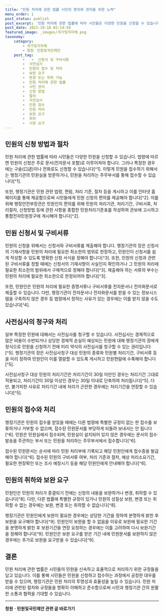 ```yaml
---
title: "민원 처리에 관한 법률 시민의 편의와 권익을 위한 노력"
menu_order: 1
post_status: publish
post_excerpt: '민원 처리에 관한 법률에 따라 시민들은 다양한 민원을 신청할 수 있습니다. 법령에 따르면 민원의 신청은 주로 문서 전자문서 포함 로 이루어져야 합니다. 그러나 특정한 경우에는 구술 口述 이나 전화로도 신청할 수 있습니다  1 . 이렇게 민원을 접수하기 위해서는 행정기관의 민원실을 방문하거나, 민원을 처리하는 주무부서를 통해 접수할 수 있습니다  1 .'
post_date: 2023-10-18 02:14:59
featured_image: _images/국가및지자체.png
taxonomy:
    category:
        - 국가및지자체
        - 청원ㆍ민원및국민제안
    post_tag:
        -   -  신청서 및 구비서류
        -  사전심사
        -  민원의 접수 및 처리
        -  보완 요구
        -  변경 또는 취하 가능
        -  민원 처리에 관한 법률
        -  시민 권익
        -  신청 방법
        -  절차
        -  사전심사
        -  민원 접수
        -  민원 처리
        -  보완 요구
        -  취하
        -  시정 요구
---
```



## 민원의 신청 방법과 절차

민원 처리에 관한 법률에 따라 시민들은 다양한 민원을 신청할 수 있습니다. 법령에 따르면 민원의 신청은 주로 문서(전자문서 포함)로 이루어져야 합니다. 그러나 특정한 경우에는 구술(口述)이나 전화로도 신청할 수 있습니다[^1]. 이렇게 민원을 접수하기 위해서는 행정기관의 민원실을 방문하거나, 민원을 처리하는 주무부서를 통해 접수할 수 있습니다[^1].

또한, 행정기관은 민원 관련 법령, 편람, 처리 기준, 절차 등을 게시하고 이를 인터넷 홈페이지를 통해 제공함으로써 시민들에게 민원 신청의 편의를 제공해야 합니다[^2]. 이를 위해 행정안전부장관은 민원인의 편의를 위해 민원의 처리기관, 처리기간, 구비서류, 처리절차, 신청방법 등에 관한 사항을 종합한 민원처리기준표를 작성하여 관보에 고시하고 통합전자민원창구에 게시해야 합니다[^2].

## 민원 신청서 및 구비서류

민원의 신청을 위해서는 신청서와 구비서류를 제출해야 합니다. 행정기관의 장은 신청서의 기재사항을 민원의 처리에 필요한 최소한의 범위로 한정하고, 민원인이 신청서를 쉽게 작성할 수 있도록 명확한 신청 서식을 정해야 합니다[^3]. 또한, 민원의 신청과 관련된 구비서류를 정할 때에는 신청서의 기재사항이 사실인지 확인하거나 그 민원의 처리에 필요한 최소한의 범위에서 구체적으로 정해야 합니다[^3]. 제출해야 하는 서류의 부수는 민원의 처리에 필요한 최소한으로 한정되어야 합니다[^3].

또한, 민원인은 민원의 처리에 필요한 증명서류나 구비서류를 전자문서나 전자화문서로 제출할 수 있습니다. 다만, 행정기관이 전자문서나 전자화문서를 받을 수 있는 정보시스템을 구축하지 않은 경우 등 법령에서 정하는 사유가 있는 경우에는 이를 받지 않을 수도 있습니다[^4].

## 사전심사의 청구와 처리

일부 특정한 민원에 대해서는 사전심사를 청구할 수 있습니다. 사전심사는 경제적으로 많은 비용이 수반되거나 상당한 경제적 손실이 예상되는 민원에 대해 행정기관의 장에게 정식으로 민원을 신청하기 전에 미리 약식의 사전심사를 청구할 수 있는 권리입니다[^5]. 행정기관의 장은 사전심사청구 대상 민원의 종류와 민원별 처리기간, 구비서류 등을 미리 정하여 민원인이 이를 열람할 수 있도록 게시하고 민원편람에 수록해야 합니다[^5].

사전심사청구 대상 민원의 처리기간은 처리기간이 30일 미만인 경우는 처리기간 그대로 적용되고, 처리기간이 30일 이상인 경우는 30일 이내로 단축하여 처리됩니다[^5]. 다만, 불가피한 사유로 처리기간 내에 처리가 곤란한 경우에는 처리기간을 연장할 수 있습니다[^5].

## 민원의 접수와 처리

행정기관은 민원의 접수를 받았을 때에는 다른 법령에 특별한 규정이 없는 한 접수를 보류하거나 거부할 수 없으며, 접수된 민원문서를 부당하게 되돌려 보내서는 안 됩니다[^6]. 민원은 민원실에서 접수되며, 민원실이 설치되어 있지 않은 경우에는 문서의 접수·발송을 주관하는 부서 또는 민원을 처리하는 주무부서에서 접수합니다[^6].

접수된 민원문서는 순서에 따라 민원 처리부에 기록되고 해당 민원인에게 접수증을 발급해야 합니다[^6]. 접수된 민원의 구비서류 여부, 처리 기준과 절차, 예상 처리소요기간, 필요한 현장확인 또는 조사 예정시기 등을 해당 민원인에게 안내해야 합니다[^6].

## 민원의 취하와 보완 요구

민원인은 민원의 처리가 종결되기 전에는 신청의 내용을 보완하거나 변경, 취하할 수 있습니다[^8]. 다만, 다른 법률에 특별한 규정이 있거나 민원의 성질상 보완, 변경 또는 취하할 수 없는 경우에는 보완, 변경 또는 취하할 수 없습니다[^8].

행정기관은 민원인에게 보완이 필요한 경우에는 상당한 기간을 정하여 분명하게 밝힌 후 보완을 요구해야 합니다[^9]. 민원인이 보완을 할 수 없음을 이유로 보완에 필요한 기간을 분명하게 밝힌 후 보완기간을 연장 요청하는 경우에는 이를 고려하여 다시 보완기간을 정해야 합니다[^9]. 민원인은 보완 요구를 받은 기간 내에 민원문서를 보완하지 않은 경우에는 추가로 보완을 요구받을 수 있습니다[^9].

## 결론

민원 처리에 관한 법률은 시민들의 민원을 신속하고 효율적으로 처리하기 위한 규정들을 담고 있습니다. 이를 통해 시민들은 민원을 신청하고 접수하는 과정에서 공정한 대우를 받을 수 있으며, 행정기관은 민원 처리의 투명성과 효율성을 높일 수 있습니다. 민원 처리에 관련된 절차와 규정들을 명확히 이해하고 준수함으로써 시민과 행정기관 간의 원활한 소통과 협력을 기대할 수 있습니다.
<!-- wp:separator -->
<hr class="wp-block-separator has-alpha-channel-opacity"/>
<!-- /wp:separator -->

<!-- wp:group {"backgroundColor":"base","layout":{"type":"constrained"}} -->
<div class="wp-block-group has-base-background-color has-background"><!-- wp:paragraph {"align":"center","fontSize":"medium"} -->
<p class="has-text-align-center has-large-font-size"><strong>청원ㆍ민원및국민제안 관련 글 바로가기</strong></p>
<!-- /wp:paragraph -->


<!-- wp:latest-posts
{"categories":[{"id":7340,"count":19,"description":"","link":"https://uknowlaw.com/category/%ec%b2%ad%ec%9b%90%e3%86%8d%eb%af%bc%ec%9b%90%eb%b0%8f%ea%b5%ad%eb%af%bc%ec%a0%9c%ec%95%88/","name":"청원ㆍ민원및국민제안","slug":"청원ㆍ민원및국민제안","taxonomy":"category","parent":0,"meta":[],"_links":{"self":[{"href":"https://uknowlaw.com/wp-json/wp/v2/categories/7340"}],"collection":[{"href":"https://uknowlaw.com/wp-json/wp/v2/categories"}],"about":[{"href":"https://uknowlaw.com/wp-json/wp/v2/taxonomies/category"}],"wp:post_type":[{"href":"https://uknowlaw.com/wp-json/wp/v2/posts?categories=7340"}],"curies":[{"name":"wp","href":"https://api.w.org/{rel}","templated":true}]}}],"postsToShow":100,"excerptLength":28,"postLayout":"grid","columns":2,"featuredImageAlign":"left","featuredImageSizeSlug":"large","fontSize":18px} /--></div>
<!-- /wp:group -->